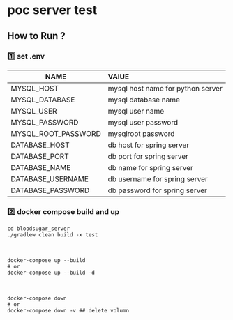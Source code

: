 # poc server test

## How to Run ? 
### 1️⃣ set .env  

|NAME|VAlUE|
|---|:---|
|MYSQL_HOST|mysql host name for python server|
|MYSQL_DATABASE|mysql database name|
|MYSQL_USER|mysql user name|
|MYSQL_PASSWORD|mysql user password|
|MYSQL_ROOT_PASSWORD|mysqlroot password|
|DATABASE_HOST|db host for spring server|
|DATABASE_PORT|db port for spring server|
|DATABASE_NAME|db name for spring server|
|DATABASE_USERNAME|db username for spring server|
|DATABASE_PASSWORD|db password for spring server|


### 2️⃣ docker compose build and up

```shell
cd bloodsugar_server
./gradlew clean build -x test

```

<br />


```shell
docker-compose up --build 
# or
docker-compose up --build -d
```

<br />

```shell
docker-compose down
# or 
docker-compose down -v ## delete volumn
```
